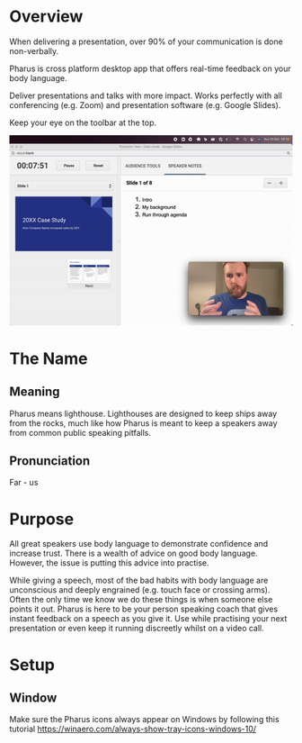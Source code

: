 # Overview

When delivering a presentation, over 90% of your communication is done non-verbally.

Pharus is cross platform desktop app that offers real-time feedback on your body language.

Deliver presentations and talks with more impact. Works perfectly with all conferencing (e.g. Zoom) and presentation software (e.g. Google Slides).

Keep your eye on the toolbar at the top.

![demo](demo.gif)

# The Name
## Meaning
Pharus means lighthouse. Lighthouses are designed to keep ships away from the rocks, much like how Pharus is meant to keep a speakers away from common public speaking pitfalls. 

## Pronunciation
Far - us

# Purpose
All great speakers use body language to demonstrate confidence and increase trust.
There is a wealth of advice on good body language. However, the issue is putting this advice into practise. 

While giving a speech, most of the bad habits with body language  are unconscious and deeply engrained (e.g. touch face or crossing arms). Often the only time we know we do these things is when someone else points it out. Pharus is here to be your person speaking coach that gives instant feedback on a speech as you give it. Use while practising your next presentation or even keep it running discreetly whilst on a video call.

# Setup
## Window
Make sure the Pharus icons always appear on Windows by following this tutorial https://winaero.com/always-show-tray-icons-windows-10/